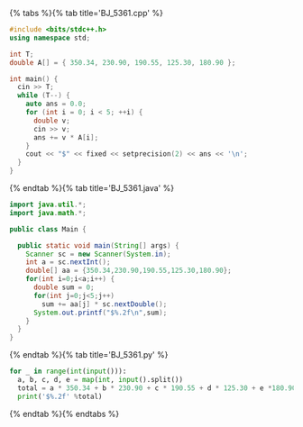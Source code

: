 {% tabs %}{% tab title='BJ_5361.cpp' %}

```cpp
#include <bits/stdc++.h>
using namespace std;

int T;
double A[] = { 350.34, 230.90, 190.55, 125.30, 180.90 };

int main() {
  cin >> T;
  while (T--) {
    auto ans = 0.0;
    for (int i = 0; i < 5; ++i) {
      double v;
      cin >> v;
      ans += v * A[i];
    }
    cout << "$" << fixed << setprecision(2) << ans << '\n';
  }
}
```

{% endtab %}{% tab title='BJ_5361.java' %}

```java
import java.util.*;
import java.math.*;

public class Main {

  public static void main(String[] args) {
    Scanner sc = new Scanner(System.in);
    int a = sc.nextInt();
    double[] aa = {350.34,230.90,190.55,125.30,180.90};
    for(int i=0;i<a;i++) {
      double sum = 0;
      for(int j=0;j<5;j++)
        sum += aa[j] * sc.nextDouble();
      System.out.printf("$%.2f\n",sum);
    }
  }
}
```

{% endtab %}{% tab title='BJ_5361.py' %}

```py
for _ in range(int(input())):
  a, b, c, d, e = map(int, input().split())
  total = a * 350.34 + b * 230.90 + c * 190.55 + d * 125.30 + e *180.90
  print('$%.2f' %total)
```

{% endtab %}{% endtabs %}
